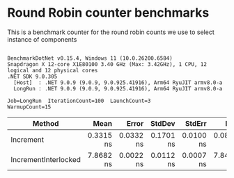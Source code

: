 # Round Robin counter benchmarks

This is a benchmark counter for the round robin counts we use to select instance of components

```

BenchmarkDotNet v0.15.4, Windows 11 (10.0.26200.6584)
Snapdragon X 12-core X1E80100 3.40 GHz (Max: 3.42GHz), 1 CPU, 12 logical and 12 physical cores
.NET SDK 9.0.305
  [Host]  : .NET 9.0.9 (9.0.9, 9.0.925.41916), Arm64 RyuJIT armv8.0-a
  LongRun : .NET 9.0.9 (9.0.9, 9.0.925.41916), Arm64 RyuJIT armv8.0-a

Job=LongRun  IterationCount=100  LaunchCount=3  
WarmupCount=15  

```
| Method               | Mean      | Error     | StdDev    | StdErr    | Min       | Max       | Op/s            | Exceptions | Allocated |
|--------------------- |----------:|----------:|----------:|----------:|----------:|----------:|----------------:|-----------:|----------:|
| Increment            | 0.3315 ns | 0.0332 ns | 0.1701 ns | 0.0100 ns | 0.0819 ns | 0.9388 ns | 3,017,015,522.9 |          - |         - |
| IncrementInterlocked | 7.8682 ns | 0.0022 ns | 0.0112 ns | 0.0007 ns | 7.8485 ns | 7.9049 ns |   127,093,151.8 |          - |         - |
